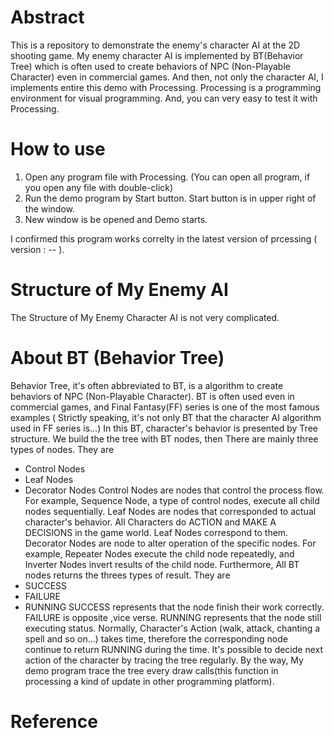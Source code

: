 # Abstract
 This is a repository to demonstrate the enemy's character AI at the 2D shooting game. My 
enemy character AI is implemented by BT(Behavior Tree) which is often used to 
create behaviors of NPC (Non-Playable Character) even in commercial games.
 And then, not only the character AI, I implements entire this demo with Processing. 
Processing is a programming environment for visual programming. And, you can very 
easy to test it with Processing.

# How to use 
1. Open any program file with Processing. (You can open all program, if you 
open any file with double-click)
2. Run the demo program by Start button. Start button is in upper right of the 
window.
3. New window is be opened and Demo starts.

I confirmed this program works correlty in the latest version of prcessing (
version : -- ). 

# Structure of My Enemy AI 
The Structure of My Enemy Character AI is not very complicated.

# About BT (Behavior Tree)
 Behavior Tree, it's often abbreviated to BT, is a algorithm to create 
behaviors of NPC (Non-Playable Character). BT is often used even in commercial
games, and Final Fantasy(FF) series is one of the most famous examples ( 
Strictly speaking, it's not only BT that the character AI algorithm used in
FF series is...) 
 In this BT, character's behavior is presented by Tree structure. We build the 
the tree with BT nodes, then There are mainly three types of nodes. They are
 * Control Nodes
 * Leaf Nodes
 * Decorator Nodes
 Control Nodes are nodes that control the process flow. For example, Sequence 
Node, a type of control nodes, execute all child nodes sequentially.
 Leaf Nodes are nodes that corresponded to actual character's behavior. All 
Characters do ACTION and MAKE A DECISIONS in the game world. Leaf Nodes 
correspond to them.
 Decorator Nodes are node to alter operation of the specific nodes. For example,
Repeater Nodes execute the child node repeatedly, and Inverter Nodes invert 
results of the child node.
 Furthermore, All BT nodes returns the threes types of result. They are
 * SUCCESS 
 * FAILURE
 * RUNNING
 SUCCESS represents that the node finish their work correctly. FAILURE is opposite
,vice verse. RUNNING represents that the node still executing status. Normally,
Character's Action (walk, attack, chanting a spell and so on...) takes time, therefore
the corresponding node continue to return RUNNING during the time.
 It's possible to decide next action of the character by tracing the tree 
regularly. By the way, My demo program trace the tree every draw calls(this function in 
processing a kind of update in other programming platform).

# Reference


